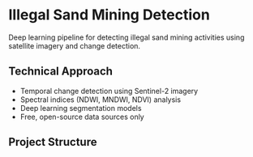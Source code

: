 # Illegal Sand Mining Detection

Deep learning pipeline for detecting illegal sand mining activities using satellite imagery and change detection.

## Technical Approach
- Temporal change detection using Sentinel-2 imagery
- Spectral indices (NDWI, MNDWI, NDVI) analysis  
- Deep learning segmentation models
- Free, open-source data sources only

## Project Structure
